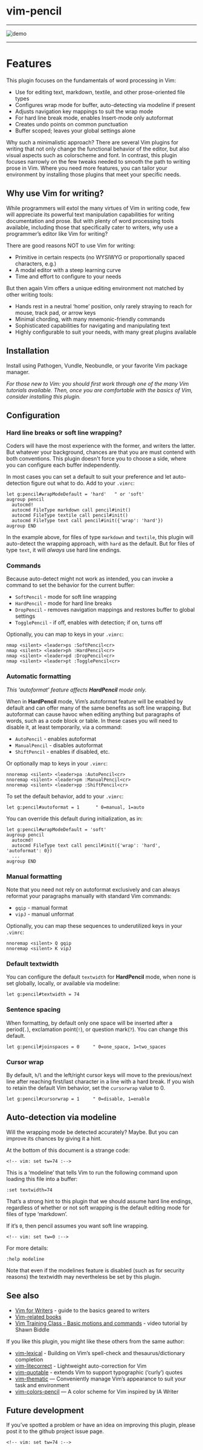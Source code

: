 # vim-pencil

- - -
![demo](screenshots/demo.gif)
- - -

# Features

This plugin focuses on the fundamentals of word processing in Vim:

* Use for editing text, markdown, textile, and other prose-oriented file types
* Configures wrap mode for buffer, auto-detecting via modeline if present
* Adjusts navigation key mappings to suit the wrap mode
* For hard line break mode, enables Insert-mode only autoformat
* Creates undo points on common punctuation
* Buffer scoped; leaves your global settings alone

Why such a minimalistic approach? There are several Vim plugins for
writing that not only change the functional behavior of the editor, but
also visual aspects such as colorscheme and font. In contrast, this plugin
focuses narrowly on the few tweaks needed to smooth the path to writing
prose in Vim. Where you need more features, you can tailor your
environment by installing those plugins that meet your specific needs.

## Why use Vim for writing?

While programmers will extol the many virtues of Vim in writing code, few
will appreciate its powerful text manipulation capabilities for writing
documentation and prose. But with plenty of word processing tools
available, including those that specifically cater to writers, why use
a programmer’s editor like Vim for writing?

There are good reasons NOT to use Vim for writing:

* Primitive in certain respects (no WYSIWYG or proportionally spaced
  characters, e.g.)
* A modal editor with a steep learning curve
* Time and effort to configure to your needs

But then again Vim offers a unique editing environment not matched by
other writing tools:

* Hands rest in a neutral ‘home’ position, only rarely straying to reach
  for mouse, track pad, or arrow keys
* Minimal chording, with many mnemonic-friendly commands
* Sophisticated capabilities for navigating and manipulating text
* Highly configurable to suit your needs, with many great plugins available

## Installation

Install using Pathogen, Vundle, Neobundle, or your favorite Vim package
manager.

_For those new to Vim: you should first work through one of the many Vim
tutorials available. Then, once you are comfortable with the basics of
Vim, consider installing this plugin._

## Configuration

### Hard line breaks or soft line wrapping?

Coders will have the most experience with the former, and writers the
latter. But whatever your background, chances are that you are must
contend with both conventions. This plugin doesn't force you to choose
a side, where you can configure each buffer independently.

In most cases you can set a default to suit your preference and let
auto-detection figure out what to do. Add to your `.vimrc`:

```vim
let g:pencil#wrapModeDefault = 'hard'   " or 'soft'
augroup pencil
  autocmd!
  autocmd FileType markdown call pencil#init()
  autocmd FileType textile call pencil#init()
  autocmd FileType text call pencil#init({'wrap': 'hard'})
augroup END
```

In the example above, for files of type `markdown` and `textile`, this
plugin will auto-detect the wrapping approach, with `hard` as the default.
But for files of type `text`, it will *always* use hard line endings.

### Commands

Because auto-detect might not work as intended, you can invoke a command
to set the behavior for the current buffer:

* `SoftPencil` - mode for soft line wrapping
* `HardPencil` - mode for hard line breaks
* `DropPencil` - removes navigation mappings and restores buffer to global settings
* `TogglePencil` - if off, enables with detection; if on, turns off

Optionally, you can map to keys in your `.vimrc`:

```vim
nmap <silent> <leader>ps :SoftPencil<cr>
nmap <silent> <leader>ph :HardPencil<cr>
nmap <silent> <leader>pd :DropPencil<cr>
nmap <silent> <leader>pt :TogglePencil<cr>
```

### Automatic formatting

_This ‘autoformat’ feature affects **HardPencil** mode only._

When in **HardPencil** mode, Vim’s autoformat feature will be enabled by
default and can offer many of the same benefits as soft line wrapping. But
autoformat can cause havoc when editing anything but paragraphs of words,
such as a code block or table. In these cases you will need to disable it,
at least temporarily, via a command:

* `AutoPencil` - enables autoformat
* `ManualPencil` - disables autoformat
* `ShiftPencil` - enables if disabled, etc.

Or optionally map to keys in your `.vimrc`:

```vim
nnoremap <silent> <leader>pa :AutoPencil<cr>
nnoremap <silent> <leader>pm :ManualPencil<cr>
nnoremap <silent> <leader>pp :ShiftPencil<cr>
```

To set the default behavior, add to your `.vimrc`:

```vim
let g:pencil#autoformat = 1      " 0=manual, 1=auto
```

You can override this default during initialization, as in:

```vim
let g:pencil#wrapModeDefault = 'soft'
augroup pencil
  autocmd!
  autocmd FileType text call pencil#init({'wrap': 'hard', 'autoformat': 0})
  ...
augroup END
```

### Manual formatting

Note that you need not rely on autoformat exclusively and can always
reformat your paragraphs manually with standard Vim commands:

* `gqip` - manual format
* `vipJ` - manual unformat

Optionally, you can map these sequences to underutilized keys in your
`.vimrc`:

```vim
nnoremap <silent> Q gqip
nnoremap <silent> K vipJ
```

### Default textwidth

You can configure the default `textwidth` for **HardPencil** mode, when
none is set globally, locally, or available via modeline:

```vim
let g:pencil#textwidth = 74
```

### Sentence spacing

When formatting, by default only one space will be inserted after
a period(`.`), exclamation point(`!`), or question mark(`?`). You can
change this default.

```vim
let g:pencil#joinspaces = 0     " 0=one_space, 1=two_spaces
```

### Cursor wrap

By default, `h`/`l` and the left/right cursor keys will move to the
previous/next line after reaching first/last character in a line with
a hard break. If you wish to retain the default Vim behavior, set the
`cursorwrap` value to 0.

```vim
let g:pencil#cursorwrap = 1     " 0=disable, 1=enable
```

## Auto-detection via modeline

Will the wrapping mode be detected accurately? Maybe. But you can improve
its chances by giving it a hint.

At the bottom of this document is a strange code:

```
<!-- vim: set tw=74 :-->
```

This is a ‘modeline’ that tells Vim to run the following command upon
loading this file into a buffer:

```vim
:set textwidth=74
```

That’s a strong hint to this plugin that we should assume hard line
endings, regardless of whether or not soft wrapping is the default editing
mode for files of type ‘markdown’.

If it’s `0`, then pencil assumes you want soft line wrapping.

```
<!-- vim: set tw=0 :-->
```

For more details:

```vim
:help modeline
```

Note that even if the modelines feature is disabled (such as for security
reasons) the textwidth may nevertheless be set by this plugin.

## See also

* [Vim for Writers](http://therandymon.com/woodnotes/vim-for-writers/vimforwriters.html) - guide to the basics geared to writers
* [Vim-related books](http://iccf-holland.org/click5.html)
* [Vim Training Class - Basic motions and commands](https://www.youtube.com/watch?v=Nim4_f5QUxA) - video tutorial by Shawn Biddle

If you like this plugin, you might like these others from the same author:

* [vim-lexical](http://github.com/reedes/vim-lexical) - Building on Vim’s spell-check and thesaurus/dictionary completion
* [vim-litecorrect](http://github.com/reedes/vim-litecorrect) - Lightweight auto-correction for Vim
* [vim-quotable](http://github.com/reedes/vim-quotable) - extends Vim to support typographic (‘curly’) quotes
* [vim-thematic](http://github.com/reedes/vim-thematic) — Conveniently manage Vim’s appearance to suit your task and environment
* [vim-colors-pencil](http://github.com/reedes/vim-colors-pencil) — A color scheme for Vim inspired by IA Writer

## Future development

If you’ve spotted a problem or have an idea on improving this plugin,
please post it to the github project issue page.

```
<!-- vim: set tw=74 :-->
```
